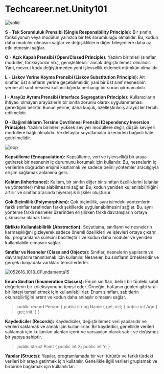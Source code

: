 # Techcareer.net.Unity101
![solid](https://github.com/sefa1klc/Techcareer.net.Unity101/assets/79375624/5b63bd8f-a42a-440e-b5d0-31d3f9ea0c91)

**S - Tek Sorumluluk Prensibi (Single Responsibility Principle):** Bir sınıfın, fonksiyonun veya modülün yalnızca bir tek sorumluluğu olmalıdır. Bu, kodun daha modüler olmasını sağlar ve değişikliklerin diğer bileşenlere daha az etki etmesini sağlar.

**O - Açık Kapalı Prensibi (Open/Closed Principle):** Yazılım birimleri (sınıflar, modüller, fonksiyonlar vb.), genişletilebilir ancak değiştirilemez olmalıdır. Yani, mevcut kodu değiştirmeden yeni işlevsellik eklemek mümkün olmalıdır.

**L - Liskov Yerine Koyma Prensibi (Liskov Substitution Principle):** Alt sınıflar, üst sınıfların yerine geçebilmelidir, yani bir üst sınıf nesnesinin yerine alt sınıf nesnesi kullanıldığında herhangi bir sorun çıkmamalıdır.

**I - Arayüz Ayrımı Prensibi (Interface Segregation Principle):** Kullanıcıların ihtiyacı olmayan arayüzlerin bir sınıfa zorunlu olarak uygulanmaması gerektiğini belirtir. Bunun yerine, daha küçük, özelleştirilmiş arayüzler tercih edilmelidir.

**D - Bağımlılıkların Tersine Çevrilmesi Prensibi (Dependency Inversion Principle):** Yazılım birimleri yüksek seviyeli modüllere değil, düşük seviyeli modüllere bağlı olmalıdır. Ve detaylar soyutlamalar üzerinden bağımlı hale getirilmelidir.

![oop](https://github.com/sefa1klc/Techcareer.net.Unity101/assets/79375624/757265f5-95f4-4576-b1e9-03f1e21b28e1)

**Kapsülleme (Encapsulation):** Kapsülleme, veri ve işlevselliği bir araya getirerek bir nesnenin iç durumunu korumak için kullanılır. Bu, nesnelerin iç verilerine doğrudan erişimi kısıtlamak ve sadece belirli yöntemler aracılığıyla erişim sağlamak anlamına gelir.

**Kalıtım (Inheritance):** Kalıtım, bir sınıfın diğer bir sınıftan özelliklerini (alanlar ve yöntemler) miras alabilmesini sağlar. Bu, kodun yeniden kullanılabilirliğini artırır ve sınıflar arasında hiyerarşik ilişkiler oluşturur.

**Çok Biçimlilik (Polymorphism):** Çok biçimlilik, aynı isimdeki yöntemlerin farklı sınıflar tarafından farklı şekillerde uygulanabilmesini sağlar. Bu, aynı yönteme farklı nesneler üzerinden erişilirken farklı davranışların ortaya çıkmasına olanak tanır.

**Birlikte Kullanılabilirlik (Abstraction):** Soyutlama, sınıfların ve nesnelerin karmaşıklığını gizleyerek sadece önemli özellikleri ve işlevleri ortaya çıkarır. Bu, programlama sürecini basitleştirir ve kodun daha modüler ve yeniden kullanılabilir olmasını sağlar.

**Sınıflar ve Nesneler (Class and Objects):** Sınıflar, nesnelerin yapılarını ve davranışlarını tanımlamak için kullanılır. Nesneler, bu sınıfların örnekleridir ve gerçek dünyadaki varlıkları temsil ederler.

![052616_1018_CFundamenta15](https://github.com/sefa1klc/Techcareer.net.Unity101/assets/79375624/85d0e704-2165-4b16-8cef-b8f5bf049956)


**Enum Sınıfları (Enumeration Classes):** Enum sınıfları, belirli bir türdeki sabit değerlerin bir koleksiyonunu temsil eder. Örneğin, haftanın günleri gibi sıralı bir listeyi temsil etmek için kullanılabilirler. Enum sınıfları, sabitlerin okunabilirliğini artırır ve kodun daha anlaşılır olmasını sağlar.

> public record Person
{
    public string Name { get; init; }
    public int Age { get; init; }
}

**Kaydediciler (Records):** Kaydediciler, değiştirilemez veri yapılarıdır ve verileri saklamak ve almak için kullanılırlar. Bir kaydedici, genellikle verileri saklamak için kullanılan alanları içerir ve varsayılan olarak sabit ve değişmez bir yapıya sahiptir.

> public struct Point
{
    public int X;
    public int Y;
}

**Yapılar (Structs):** Yapılar, programlamada bir veri türüdür ve farklı türdeki verileri bir araya getirmek için kullanılır. Genellikle ilgili verileri gruplamak ve birbirine bağlamak için kullanılırlar. 



